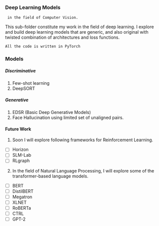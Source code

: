 ### Deep Learning Models
`` in the field of Computer Vision.``

This sub-folder constitute my work in the field of deep learning. I explore and build
 deep learning models that are generic, and also original with twisted combination of architectures 
 and loss functions.
 
 ``All the code is written in PyTorch``

### Models

##### Discriminative

1. Few-shot learning
2. DeepSORT

##### Generative
1. EDSR (Basic Deep Generative Models)
2. Face Hallucination using limited set of unaligned pairs.

#### Future Work
 
1. Soon I will explore following frameworks for Reinforcement Learning.
 
 - [ ] Horizon
 - [ ] SLM-Lab
 - [ ] RLgraph

2. In the field of Natural Language Processing, I will explore some of 
the transformer-based language models.

- [ ] BERT
- [ ] DistilBERT
- [ ] Megatron
- [ ] XLNET
- [ ] RoBERTa
- [ ] CTRL
- [ ] GPT-2